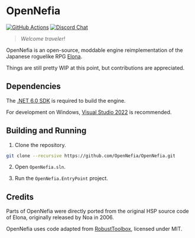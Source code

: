 # OpenNefia

[![GitHub Actions](https://github.com/OpenNefia/OpenNefia/actions/workflows/build-test.yml/badge.svg)](https://github.com/OpenNefia/OpenNefia/actions/workflows/build-test.yml) [![Discord Chat](https://img.shields.io/discord/815674706559762442?style=plastic)](https://discord.gg/cFq452yFQa)

> *Welcome traveler!*

OpenNefia is an open-source, moddable engine reimplementation of the Japanese roguelike RPG [Elona](http://ylvania.org/en/elona).

Things are still pretty WIP at this point, but contributions are appreciated.

## Dependencies

The [.NET 6.0 SDK](https://dotnet.microsoft.com/en-us/download/dotnet/6.0) is required to build the engine.

For development on Windows, [Visual Studio 2022](https://visualstudio.microsoft.com/vs) is recommended.

## Building and Running

1. Clone the repository.

```bash
git clone --recursive https://github.com/OpenNefia/OpenNefia.git
```

2. Open `OpenNefia.sln`.

3. Run the `OpenNefia.EntryPoint` project.

## Credits

Parts of OpenNefia were directly ported from the original HSP source code of Elona, originally released by Noa in 2006.

OpenNefia uses code adapted from [RobustToolbox](https://github.com/space-wizards/RobustToolbox), licensed under MIT.
